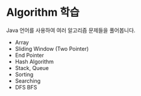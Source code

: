 # Algorithm 학습
Java 언어를 사용하여 여러 알고리즘 문제들을 풀어봅니다.

- Array
- Sliding Window (Two Pointer)
- End Pointer
- Hash Algorithm
- Stack, Queue
- Sorting
- Searching
- DFS BFS
